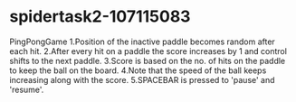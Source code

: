 # spidertask2-107115083
PingPongGame
  1.Position of the inactive paddle becomes random after each hit.
	2.After every hit on a paddle the score increases by 1 and control shifts to the next paddle.
	3.Score is based on the no. of hits on the paddle to keep the ball on the board.
	4.Note that the speed of the ball keeps increasing along with the score.
	5.SPACEBAR is pressed to 'pause' and 'resume'.

